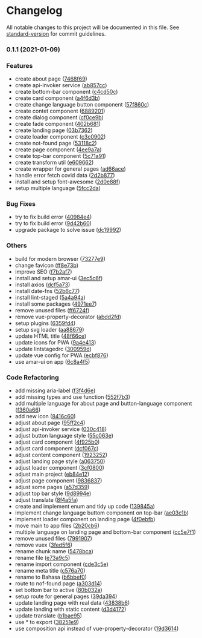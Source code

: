 # Changelog

All notable changes to this project will be documented in this file. See [standard-version](https://github.com/conventional-changelog/standard-version) for commit guidelines.

### 0.1.1 (2021-01-09)


### Features

* create about page ([7468f69](https://github.com/andriannus/covid/commit/7468f69378412b40a2fbafca31723cec41a4245a))
* create api-invoker service ([ab857cc](https://github.com/andriannus/covid/commit/ab857cc2b5a8931da6b7a95ac05eca27971a5389))
* create bottom-bar component ([c4cd50c](https://github.com/andriannus/covid/commit/c4cd50c3c1844bba4cb294b4144101f1468429d3))
* create card component ([a4f6d3b](https://github.com/andriannus/covid/commit/a4f6d3bc8d5dc73b3141bc24527e985a3e9bf901))
* create change language button component ([57f860c](https://github.com/andriannus/covid/commit/57f860c5a1b8b8dd42811207733639bd3c46c5e3))
* create contet component ([6889201](https://github.com/andriannus/covid/commit/6889201f7314f7e572cd114a891f30beeb11e703))
* create dialog component ([cf0ce9b](https://github.com/andriannus/covid/commit/cf0ce9b828090493f2d9b5ad244cbbb5ecc048dd))
* create fade component ([402b681](https://github.com/andriannus/covid/commit/402b681e14217fc088b8dc9627c187bf16bcdd24))
* create landing page ([03b7362](https://github.com/andriannus/covid/commit/03b73625f2550664ff231ff66d843578e5467c3f))
* create loader component ([c3c0902](https://github.com/andriannus/covid/commit/c3c09028424fe47571b1ad9fb3e98607e9728323))
* create not-found page ([53118c2](https://github.com/andriannus/covid/commit/53118c2107303ec00b27ffebc34efea83fe86d52))
* create page component ([4ee9a7a](https://github.com/andriannus/covid/commit/4ee9a7add62c9cb6eb8b882f38748dc725b8012e))
* create top-bar component ([5c71a91](https://github.com/andriannus/covid/commit/5c71a91f77fc7a42cb31c812f6c72e94e1915392))
* create transform util ([e609662](https://github.com/andriannus/covid/commit/e609662c843998e4e34302e09004493a482f835a))
* create wrapper for general pages ([ad66ace](https://github.com/andriannus/covid/commit/ad66ace4df1173afb3db8d541ef1063b5524a8bd))
* handle error fetch covid data ([2d2b877](https://github.com/andriannus/covid/commit/2d2b8775633c44ee193ccfcf8586f453080a2397))
* install and setup font-awesome ([2d0e88f](https://github.com/andriannus/covid/commit/2d0e88fd648607dc8a0a410d22e5bf303b9c351b))
* setup multiple language ([5fcc2da](https://github.com/andriannus/covid/commit/5fcc2da3e5c7e7cb619a65177dcd214543ce01fe))


### Bug Fixes

* try to fix build error ([40984e4](https://github.com/andriannus/covid/commit/40984e4a41ee026645c43a915609f61403ffff0d))
* try to fix build error ([9d42b60](https://github.com/andriannus/covid/commit/9d42b60051691094bdf90e5418f5f16b61eb1126))
* upgrade package to solve issue ([dc19992](https://github.com/andriannus/covid/commit/dc1999275ac840ffb0a2c2613837b36c48485c6d))


### Others

* build for modern browser ([73277e9](https://github.com/andriannus/covid/commit/73277e9606c318e16375b61342dc8a142cb232d3))
* change favicon ([ff8e73b](https://github.com/andriannus/covid/commit/ff8e73b4e72a6fc787e7537d84619b3dec89de0f))
* improve SEO ([f7b2af7](https://github.com/andriannus/covid/commit/f7b2af777f4cb491367277ef1baaec6beb7bc487))
* install and setup amar-ui ([3ec5c6f](https://github.com/andriannus/covid/commit/3ec5c6f0888a6d4935e91280fd6821d42fdea785))
* install axios ([dcf5a73](https://github.com/andriannus/covid/commit/dcf5a734c9e6c04e79482f827317b0a6d03dc447))
* install date-fns ([52b6c77](https://github.com/andriannus/covid/commit/52b6c77a6c5d33bd412f60ba58f5a8154d05598e))
* install lint-staged ([5a4a94a](https://github.com/andriannus/covid/commit/5a4a94ab8f708833753198564e273643227c2bdd))
* install some packages ([4971ee7](https://github.com/andriannus/covid/commit/4971ee7e40c0997a81bf12fbae58a40ca00424e9))
* remove unused files ([ff6724f](https://github.com/andriannus/covid/commit/ff6724fca732991c796436df597144341984c9b7))
* remove vue-property-decorator ([abdd2fd](https://github.com/andriannus/covid/commit/abdd2fd1da5260b7a6cfc3900171f4b9784b7d44))
* setup plugins ([6359fd4](https://github.com/andriannus/covid/commit/6359fd4131fca65e91b92445e00ba0fc7e47cda2))
* setup svg loader ([aa88679](https://github.com/andriannus/covid/commit/aa886794d644595b69692b0b56eed57754cce25d))
* update HTML title ([48f66ce](https://github.com/andriannus/covid/commit/48f66ce77bacd8f15e0d260b6a946d22a771e083))
* update icons for PWA ([9a4e413](https://github.com/andriannus/covid/commit/9a4e4131f0eab87a460c1bd4147476635763c269))
* update lintstagedrc ([300959d](https://github.com/andriannus/covid/commit/300959dfec7815263157f21cfe02b6d0e490078c))
* update vue config for PWA ([ecbf876](https://github.com/andriannus/covid/commit/ecbf8766bf9c203990e89923009e42614b09dab8))
* use amar-ui on app ([6c8a4f5](https://github.com/andriannus/covid/commit/6c8a4f5269fb5fb1bffc831d76350d562c86e0bb))


### Code Refactoring

* add missing aria-label ([f3f4d6e](https://github.com/andriannus/covid/commit/f3f4d6ec94f1495e29868789bc9a2b997de4e0c7))
* add missing types and use function ([552f7b3](https://github.com/andriannus/covid/commit/552f7b390e44df4f621177259784803f3bb4503b))
* add multiple language for about page and button-language component ([f360a66](https://github.com/andriannus/covid/commit/f360a6683be28a737f769894f91a6ee663cf40c8))
* add new icon ([8416c60](https://github.com/andriannus/covid/commit/8416c60bfc855e87ec40344821bd15cc7e346b4e))
* adjust about page ([95ff2c4](https://github.com/andriannus/covid/commit/95ff2c449806165a85843e2cc365a2655373814e))
* adjust api-invoker service ([030c418](https://github.com/andriannus/covid/commit/030c41813b19742eb0b14249ccc218b935ef22c6))
* adjust button language style ([55c063e](https://github.com/andriannus/covid/commit/55c063e163329e445029c2138c4782ab7d07859a))
* adjust card component ([4f925b0](https://github.com/andriannus/covid/commit/4f925b07cba94020d4c79011758a2d91f604d051))
* adjust card component ([dcf067c](https://github.com/andriannus/covid/commit/dcf067c29d16dc8f2d12618ec702b31d75a029d3))
* adjust content component ([1923252](https://github.com/andriannus/covid/commit/192325236fe96b7968f447e22d5d3b5e4056eeae))
* adjust landing page style ([a063750](https://github.com/andriannus/covid/commit/a063750cceb642c350ec6c479aa016166df30f79))
* adjust loader component ([3cf0800](https://github.com/andriannus/covid/commit/3cf08007aac25158161798b556ead4f66a119da1))
* adjust main project ([eb84e12](https://github.com/andriannus/covid/commit/eb84e12fc0564c896f7f12ae11bfcd4b5367be4f))
* adjust page component ([9836837](https://github.com/andriannus/covid/commit/983683788443d7fd3fb3b41acc42a0ce8c4e5fde))
* adjust some pages ([a57d359](https://github.com/andriannus/covid/commit/a57d359ed0070e2137dc9eea18c48a0e1a88cc32))
* adjust top bar style ([9d8994e](https://github.com/andriannus/covid/commit/9d8994ef672c91817a07ab8c408fb84efa1fbf6b))
* adjust translate ([8f4a5fa](https://github.com/andriannus/covid/commit/8f4a5faf6a8d6128ae08e4a91f7f61af62a78659))
* create and implement enum and tidy up code ([139845a](https://github.com/andriannus/covid/commit/139845a194b2594e6585141d07d6dd5620fae7e1))
* implement change language buttom component on top-bar ([ae03c1b](https://github.com/andriannus/covid/commit/ae03c1b850053133cd948de5251b10a0d1047fa1))
* implement loader component on landing page ([4f0ebfb](https://github.com/andriannus/covid/commit/4f0ebfb5c4f5f96868c65cdf48b2893ee475426e))
* move main to app files ([2b20cb6](https://github.com/andriannus/covid/commit/2b20cb646d0d1e18f895ae3ddc4330eeb26b86a2))
* multiple language on landing page and bottom-bar component ([cc5e7f1](https://github.com/andriannus/covid/commit/cc5e7f1562d3228e2832faeeee7de479425f5df5))
* remove unused files ([7991907](https://github.com/andriannus/covid/commit/7991907d66736903fc8594944ca4018bb1c1df50))
* remove vuex ([3fed5f6](https://github.com/andriannus/covid/commit/3fed5f651cc3cfaf2f49d66c4e761111f0920a6b))
* rename chunk name ([5478bca](https://github.com/andriannus/covid/commit/5478bca8220f4c7a1230bd30c6f30628b6784b18))
* rename file ([e73a9c5](https://github.com/andriannus/covid/commit/e73a9c503095cc705db6bf90f8b1536dcd4b5396))
* rename import component ([cde3c5e](https://github.com/andriannus/covid/commit/cde3c5e5fb189512e0b977db402b64d6b827fdba))
* rename meta title ([c576a70](https://github.com/andriannus/covid/commit/c576a708216572372b349a6e5e68d234bd3c604a))
* rename to Bahasa ([b6bbef0](https://github.com/andriannus/covid/commit/b6bbef01794ddfe996044c0f3e0dec28fd24a89c))
* route to nof-found page ([a303d14](https://github.com/andriannus/covid/commit/a303d14caaacfec6ada60cf604eb6fd7253a4a71))
* set bottom bar to active ([80b032a](https://github.com/andriannus/covid/commit/80b032a50b8141bc4e994173b5fcc791f8409c2b))
* setup route for general pages ([39da394](https://github.com/andriannus/covid/commit/39da3944f5aad500e22e6083ebba9298218b7011))
* update landing page with real data ([43838b6](https://github.com/andriannus/covid/commit/43838b614115bae89446a1aa1711b037e651930d))
* update landing with static content ([d3d4172](https://github.com/andriannus/covid/commit/d3d41729c220e8a8a0de9ac8f2a9c9cb04093f72))
* update translate ([b1bae95](https://github.com/andriannus/covid/commit/b1bae95b6ebba6bfc2e6959fa183eeba9585e501))
* use * to export ([38251e9](https://github.com/andriannus/covid/commit/38251e9aac2c214246e09a5416cfc6782b9c9983))
* use composition api instead of vue-property-decorator ([19d3614](https://github.com/andriannus/covid/commit/19d36147244a0035497fa0f0972e290d148cc0b4))
